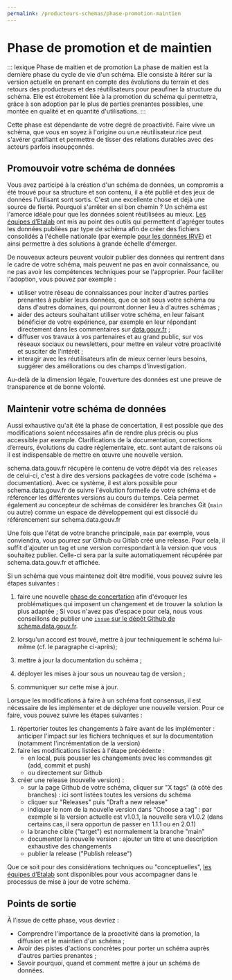 ```yaml
---
permalink: /producteurs-schemas/phase-promotion-maintien
---
```


# Phase de promotion et de maintien

::: lexique Phase de maitien et de promotion
La phase de maitien est la dernière phase du cycle de vie d'un schéma. Elle consiste à itérer sur la version actuelle en prenant en compte des évolutions du terrain et des retours des producteurs et des réutilisateurs pour peaufiner la structure du schéma. Elle est étroitement liée à la promotion du schéma qui permettra, grâce à son adoption par le plus de parties prenantes possibles, une montée en qualité et en quantité d'utilisations.
:::

Cette phase est dépendante de votre degré de proactivité. Faire vivre un schéma, que vous en soyez à l'origine ou un.e réutilisateur.rice peut s'avérer gratifiant et permettre de tisser des relations durables avec des acteurs parfois insoupçonnés.

## Promouvoir votre schéma de données

Vous avez participé à la création d'un schéma de données, un compromis a été trouvé pour sa structure et son contenu, il a été publié et des jeux de données l'utilisant sont sortis. C'est une excellente chose et déjà une source de fierté. Pourquoi s'arrêter en si bon chemin ? Un schéma est l'amorce idéale pour que les données soient réutilisées au mieux. [Les équipes d’Etalab](https://www.etalab.gouv.fr/contact) ont mis au point des outils qui permettent d'agréger toutes les données publiées par type de schéma afin de créer des fichiers consolidés à l'échelle nationale (par exemple [pour les données IRVE](https://www.data.gouv.fr/fr/datasets/fichier-consolide-des-bornes-de-recharge-pour-vehicules-electriques/)) et ainsi permettre à des solutions à grande échelle d'émerger.

De nouveaux acteurs peuvent vouloir publier des données qui rentrent dans le cadre de votre schéma, mais peuvent ne pas en avoir connaissance, ou ne pas avoir les compétences techniques pour se l'approprier. Pour faciliter l'adoption, vous pouvez par exemple :
* utiliser votre réseau de connaissances pour inciter d'autres parties prenantes à publier leurs données, que ce soit sous votre schéma ou dans d'autres domaines, qui pourront donner lieu à d'autres schémas ;
* aider des acteurs souhaitant utiliser votre schéma, en leur faisant bénéficier de votre expérience, par exemple en leur répondant directement dans les commentaires sur [data.gouv.fr](https://www.data.gouv.fr) ;
* diffuser vos travaux à vos partenaires et au grand public, sur vos réseaux sociaux ou newsletters, pour mettre en valeur votre proactivité et susciter de l'intérêt ;
* interagir avec les réutilisateurs afin de mieux cerner leurs besoins, suggérer des améliorations ou des champs d'investigation.

Au-delà de la dimension légale, l'ouverture des données est une preuve de transparence et de bonne volonté.

## Maintenir votre schéma de données

Aussi exhaustive qu'ait été la phase de concertation, il est possible que des modifications soient nécessaires afin de rendre plus précis ou plus accessible par exemple. Clarifications de la documentation, corrections d’erreurs, évolutions du cadre réglementaire, etc. sont autant de raisons où il est indispensable de mettre en œuvre une nouvelle version.

schema.data.gouv.fr récupère le contenu de votre dépôt via des `releases` de celui-ci, c'est à dire des versions packagées de votre code (schéma + documentation). Avec ce système, il est alors possible pour schema.data.gouv.fr de suivre l'évolution formelle de votre schéma et de référencer les différentes versions au cours du temps. Cela permet également au concepteur de schémas de considérer les branches Git (`main` ou autre) comme un espace de développement qui est dissocié du référencement sur schema.data.gouv.fr

Une fois que l'état de votre branche principale, `main` par exemple, vous conviendra, vous pourrez sur Github ou Gitlab créé une release. Pour cela, il suffit d'ajouter un tag et une version correspondant à la version que vous souhaitez publier. Celle-ci sera par la suite automatiquement récupérée par schema.data.gouv.fr et affichée.

Si un schéma que vous maintenez doit être modifié, vous pouvez suivre les étapes suivantes :
1. faire une nouvelle [phase de concertation](2-phase-concertation.md) afin d'évoquer les problématiques qui imposent un changement et de trouver la solution la plus adaptée ; Si vous n'avez pas d'espace pour cela, nous vous conseillons de publier une [`issue` sur le dépôt Github de schema.data.gouv.fr](https://github.com/etalab/schema.data.gouv.fr/issues).

2. lorsqu'un accord est trouvé, mettre à jour techniquement le schéma lui-même (cf. le paragraphe ci-après);
3. mettre à jour la documentation du schéma ;
4. déployer les mises à jour sous un nouveau tag de version ;
5. communiquer sur cette mise à jour.

Lorsque les modifications à faire à un schéma font consensus, il est nécessaire de les implémenter et de déployer une nouvelle version. Pour ce faire, vous pouvez suivre les étapes suivantes :
1. répertorier toutes les changements à faire avant de les implémenter : anticiper l'impact sur les fichiers techniques et sur la documentation (notamment l'incrémentation de la version)
2. faire les modifications listées à l'étape précédente :
    - en local, puis pousser les changements avec les commandes git (add, commit et push)
    - ou directement sur Github
3. créer une release (nouvelle version) :
    - sur la page Github de votre schéma, cliquer sur "X tags" (à côté des branches) : ici sont listées toutes les versions du schéma
    - cliquer sur "Releases" puis "Draft a new release"
    - indiquer le nom de la nouvelle version dans "Choose a tag" : par exemple si la version actuelle est v1.0.1, la nouvelle sera v1.0.2 (dans certains cas, il sera opportun de passer en 1.1.1 ou en 2.0.1)
    - la branche cible ("target") est normalement la branche "main"
    - documenter la nouvelle version : ajouter un titre et une description exhaustive des changements
    - publier la release ("Publish release")


Que ce soit pour des considérations techniques ou "conceptuelles", [les équipes d’Etalab](https://www.etalab.gouv.fr/contact) sont disponibles pour vous accompagner dans le processus de mise à jour de votre schéma.


## Points de sortie
À l’issue de cette phase, vous devriez :

- Comprendre l'importance de la proactivité dans la promotion, la diffusion et le maintien d'un schéma ;
- Avoir des pistes d'actions concrètes pour porter un schéma auprès d'autres parties prenantes ;
- Savoir pourquoi, quand et comment mettre à jour un schéma de données.